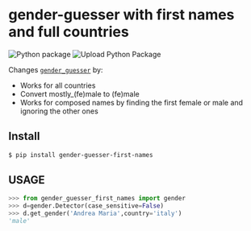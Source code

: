 # gender-guesser with first names and full countries

![Python package](https://github.com/colav-playground/gender_guesser_first_names/workflows/Python%20package/badge.svg)
![Upload Python Package](https://github.com/colav-playground/gender_guesser_first_names/workflows/Upload%20Python%20Package/badge.svg)

Changes [`gender_guesser`](https://pypi.org/project/gender-guesser/) by:
* Works for all countries
* Convert mostly_(fe)male to (fe)male
* Works for composed names by finding the first female or male and ignoring the other ones

## Install
```bash
$ pip install gender-guesser-first-names
```
## USAGE
```python
>>> from gender_guesser_first_names import gender
>>> d=gender.Detector(case_sensitive=False)
>>> d.get_gender('Andrea Maria',country='italy')
'male'
```
